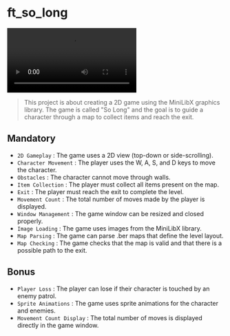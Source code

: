 # ft_so_long

![alt tag](https://github.com/thomaue/ft_so_long/blob/main/md_asset/Screencast%20from%2005-12-2024%2010%3A50%3A08%20PM.webm)

> This project is about creating a 2D game using the MiniLibX graphics library. The game is called "So Long" and the goal is to guide a character through a map to collect items and reach the exit.

## Mandatory

 * `2D Gameplay` : The game uses a 2D view (top-down or side-scrolling).
 * `Character Movement` : The player uses the W, A, S, and D keys to move the character.
 * `Obstacles` : The character cannot move through walls.
 * `Item Collection` : The player must collect all items present on the map.
 * `Exit` : The player must reach the exit to complete the level.
 * `Movement Count` : The total number of moves made by the player is displayed.
 * `Window Management` : The game window can be resized and closed properly.
 * `Image Loading` : The game uses images from the MiniLibX library.
 * `Map Parsing` : The game can parse .ber maps that define the level layout.
 * `Map Checking` : The game checks that the map is valid and that there is a possible path to the exit.

## Bonus

 * `Player Loss` : The player can lose if their character is touched by an enemy patrol.
 * `Sprite Animations` : The game uses sprite animations for the character and enemies.
 * `Movement Count Display` : The total number of moves is displayed directly in the game window.
